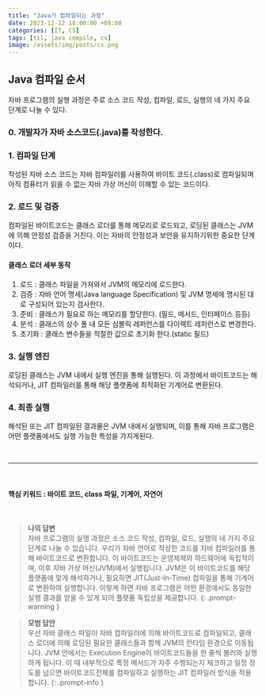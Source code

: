 ```yaml
---
title: "Java가 컴파일되는 과정"
date: 2023-12-12 18:00:00 +09:00
categories: [IT, CS]
tags: [til, java compile, cs]
image: /assets/img/posts/cs.png
---
```


## Java 컴파일 순서
자바 프로그램의 실행 과정은 주로 소스 코드 작성, 컴파일, 로드, 실행의 네 가지 주요 단계로 나눌 수 있다.

### 0. 개발자가 자바 소스코드(.java)를 작성한다.

### 1. 컴파일 단계
작성된 자바 소스 코드는 자바 컴파일러를 사용하여 바이트 코드(.class)로 컴파일되며 아직 컴퓨터가 읽을 수 없는 자바 가상 머신이 이해할 수 있는 코드이다.

### 2. 로드 및 검증
컴파일된 바이트코드는 클래스 로더를 통해 메모리로 로드되고, 로딩된 클래스는 JVM에 의해 안정성 검증을 거친다. 이는 자바의 안정성과 보안을 유지하기위한 중요한 단계이다.

#### 클래스 로더 세부 동작

1. 로드 : 클래스 파일을 가져와서 JVM의 메모리에 로드한다.
2. 검증 : 자바 언어 명세(Java language Specification) 및 JVM 명세에 명시된 대로 구성되어 있는지 검사한다.
3. 준비 : 클래스가 필요로 하는 메모리를 할당한다. (필드, 메서드, 인터페이스 등등)
4. 분석 : 클래스의 상수 풀 내 모든 심볼릭 레퍼런스를 다이렉트 레퍼런스로 변경한다.
5. 초기화 : 클래스 변수들을 적절한 값으로 초기화 한다.(static 필드)

### 3. 실행 엔진
로딩된 클래스는 JVM 내에서 실행  엔진을 통해 실행된다. 이 과정에서 바이트코드는 해석되거나, JIT 컴파일러를 통해 해당 플랫폼에 최적화된 기계어로 변환된다.

### 4. 최종 실행
해석된 또는 JIT 컴파일된 결과물은 JVM 내에서 실행되며, 이를 통해 자바 프로그램은 어떤 플랫폼에서도 실행 가능한 특성을 가지게된다.

<br/>

***

<br/>

#### 핵심 키워드 : 바이트 코드, class 파일, 기계어, 자연어

<br/>

> **나의 답변**    
자바 프로그램의 실행 과정은 소스 코드 작성, 컴파일, 로드, 실행의 네 가지 주요 단계로 나눌 수 있습니다. 우리가 자바 언어로 작성한 코드를 자바 컴파일러를 통해 바이트코드로 변환합니다. 이 바이트코드는 운영체제와 하드웨어에 독립적이며, 이후 자바 가상 머신(JVM)에서 실행됩니다. JVM은 이 바이트코드를 해당 플랫폼에 맞게 해석하거나, 필요하면 JIT(Just-In-Time) 컴파일을 통해 기계어로 변환하여 실행합니다. 이렇게 하면 자바 프로그램은 어떤 환경에서도 동일한 실행 결과를 얻을 수 있게 되어 플랫폼 독립성을 제공합니다.
{: .prompt-warning }

> **모범 답안**    
> 우선 자바 클래스 파일이 자바 컴파일러에 의해 바이트코드로 컴파일되고, 클래스 로더에 의해 로딩된 필요한 클래스들과 함께 JVM의 런타임 환경으로 이동됩니다. JVM 안에서는 Execution Engine이 바이트코드들을 한 줄씩 불러와 실행하게 됩니다. 이 때 내부적으로 특정 메서드가 자주 수행되는지 체크하고 일정 정도를 넘으면 바이트코드전체를 컴파일하고 실행하는 JIT 컴파일러 방식을 적용합니다.
{: .prompt-info }




